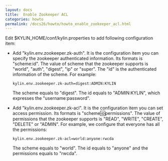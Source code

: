 ```yaml
---
layout: docs
title:  Enable Zookeeper ACL
categories: howto
permalink: /docs26/howto/howto_enable_zookeeper_acl.html
---
```


Edit $KYLIN_HOME/conf/kylin.properties to add following configuration item:

* Add "kylin.env.zookeeper.zk-auth". It is the configuration item you can specify the zookeeper authenticated information. Its formats is "scheme:id". The value of scheme that the zookeeper supports is "world", "auth", "digest", "ip" or "super". The "id" is the authenticated information of the scheme. For example:

    `kylin.env.zookeeper.zk-auth=digest:ADMIN:KYLIN`

    The scheme equals to "digest". The id equals to "ADMIN:KYLIN", which expresses the "username:password".

* Add "kylin.env.zookeeper.zk-acl". It is the configuration item you can set access permission. Its formats is "scheme:id:permissions". The value of permissions that the zookeeper supports is "READ", "WRITE", "CREATE", "DELETE" or "ADMIN". For example, we configure that everyone has all the permissions:

    `kylin.env.zookeeper.zk-acl=world:anyone:rwcda`

    The scheme equals to "world". The id equals to "anyone" and the permissions equals to "rwcda".

